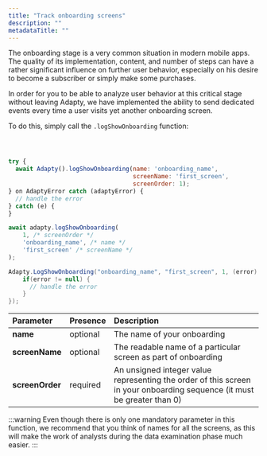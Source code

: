```yaml
---
title: "Track onboarding screens"
description: ""
metadataTitle: ""
---
```


The onboarding stage is a very common situation in modern mobile apps. The quality of its implementation, content, and number of steps can have a rather significant influence on further user behavior, especially on his desire to become a subscriber or simply make some purchases.

In order for you to be able to analyze user behavior at this critical stage without leaving Adapty, we have implemented the ability to send dedicated events every time a user visits yet another onboarding screen.

To do this, simply call the `.logShowOnboarding` function:

```swift title="title="Adapty.logShowOnboarding(name: "onboarding_name", screenName: "first_screen", screenOrder: 1)""
```
```kotlin title="title="Adapty.logShowOnboarding(name = "onboarding_name", screenName = "first_screen", screenOrder = 1)""
```
```java title="title="Adapty.logShowOnboarding("onboarding_name", "first_screen", 1);""
```
```javascript title="title="Flutter""
try {
  await Adapty().logShowOnboarding(name: 'onboarding_name', 
                                   screenName: 'first_screen', 
                                   screenOrder: 1);
} on AdaptyError catch (adaptyError) {
  // handle the error
} catch (e) {
}
```
```typescript title="title="React Native""
await adapty.logShowOnboarding(
	1, /* screenOrder */
	'onboarding_name', /* name */
	'first_screen' /* screenName */
);
```
```csharp title="title="Unity""
Adapty.LogShowOnboarding("onboarding_name", "first_screen", 1, (error) => {
    if(error != null) {
      // handle the error
    }
});
```

| Parameter       | Presence | Description                                                                                                             |
| :-------------- | :------- | :---------------------------------------------------------------------------------------------------------------------- |
| **name**        | optional | The name of your onboarding                                                                                             |
| **screenName**  | optional | The readable name of a particular screen as part of onboarding                                                          |
| **screenOrder** | required | An unsigned integer value representing the order of this screen in your onboarding sequence (it must be greater than 0) |

:::warning
Even though there is only one mandatory parameter in this function, we recommend that you think of names for all the screens, as this will make the work of analysts during the data examination phase much easier.
:::